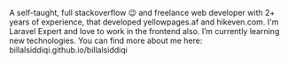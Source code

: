 A self-taught, full stackoverflow 😉 and freelance web developer with 2+ years of experience, that developed yellowpages.af and hikeven.com. I'm Laravel Expert and love to work in the frontend also.
I’m currently learning new technologies.
You can find more about me here: billalsiddiqi.github.io/billalsiddiqi


<!--
**billalsiddiqi/billalsiddiqi** is a ✨ _special_ ✨ repository because its `README.md` (this file) appears on your GitHub profile.

Here are some ideas to get you started:

- 🔭 I’m currently working on ...
- 🌱 I’m currently learning ...
- 👯 I’m looking to collaborate on ...
- 🤔 I’m looking for help with ...
- 💬 Ask me about ...
- 📫 How to reach me: ...
- 😄 Pronouns: ...
- ⚡ Fun fact: ...
-->
